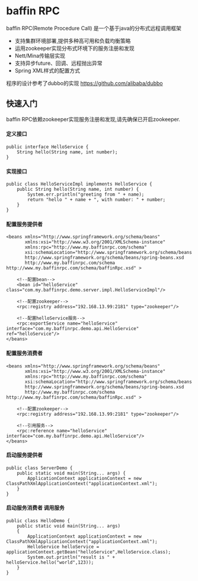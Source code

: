 # baffin RPC

baffin RPC(Remote Procedure Call) 是一个基于java的分布式远程调用框架<br>
* 支持集群环境部署,提供多种高可用和负载均衡策略
* 运用zookeeper实现分布式环境下的服务注册和发现
* Nett/Mina传输层实现
* 支持异步future、回调、远程抛出异常
* Spring XML样式的配置方式<br>

程序的设计参考了dubbo的实现 https://github.com/alibaba/dubbo

## 快速入门
baffin RPC依赖zookeeper实现服务注册和发现,请先确保已开启zookeeper.<br>
#### 定义接口
```
public interface HelloService {
    String hello(String name, int number);
}
```

#### 实现接口
```
public class HelloServiceImpl implements HelloService {
    public String hello(String name, int number) {
        System.err.println("greeting from " + name);
        return "hello " + name + ", with number: " + number;
    }
}
```


#### 配置服务提供者
```
<beans xmlns="http://www.springframework.org/schema/beans"
       xmlns:xsi="http://www.w3.org/2001/XMLSchema-instance"
       xmlns:rpc="http://www.my.baffinrpc.com/schema"
       xsi:schemaLocation="http://www.springframework.org/schema/beans 
       http://www.springframework.org/schema/beans/spring-beans.xsd
       http://www.my.baffinrpc.com/schema http://www.my.baffinrpc.com/schema/baffinRpc.xsd" >

    <!--配置bean-->
    <bean id="helloService" class="com.my.baffinrpc.demo.server.impl.HelloServiceImpl"/>

    <!--配置zookeeper-->
    <rpc:registry address="192.168.13.99:2181" type="zookeeper"/>

    <!--配置helloService服务-->
    <rpc:exportService name="helloService" interface="com.my.baffinrpc.demo.api.HelloService" ref="helloService"/>
</beans>
```

#### 配置服务消费者
```
<beans xmlns="http://www.springframework.org/schema/beans"
       xmlns:xsi="http://www.w3.org/2001/XMLSchema-instance"
       xmlns:rpc="http://www.my.baffinrpc.com/schema"
       xsi:schemaLocation="http://www.springframework.org/schema/beans 
       http://www.springframework.org/schema/beans/spring-beans.xsd
       http://www.my.baffinrpc.com/schema http://www.my.baffinrpc.com/schema/baffinRpc.xsd" >

    <!--配置zookeeper-->
    <rpc:registry address="192.168.13.99:2181" type="zookeeper"/>

    <!--引用服务-->
    <rpc:reference name="helloService" interface="com.my.baffinrpc.demo.api.HelloService"/>
</beans>
```

#### 启动服务提供者
```
public class ServerDemo {
    public static void main(String... args) {
        ApplicationContext applicationContext = new ClassPathXmlApplicationContext("applicationContext.xml");
    }
}
```

#### 启动服务消费者 调用服务
```
public class HelloDemo {
    public static void main(String... args)
    {
        ApplicationContext applicationContext = new ClassPathXmlApplicationContext("applicationContext.xml");
        HelloService helloService = applicationContext.getBean("helloService",HelloService.class);
        System.out.println("result is " + helloService.hello("world",123));
    }
}
```



